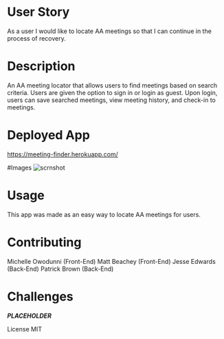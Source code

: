 # User Story

As a user I would like to locate AA meetings so that I can continue in the process of recovery.

# Description

An AA meeting locator that allows users to find meetings based on search criteria. Users are given the option to sign in or login as guest. Upon login, users can save searched meetings, view meeting history, and check-in to meetings.

# Deployed App

https://meeting-finder.herokuapp.com/

#Images
![scrnshot](https://user-images.githubusercontent.com/57024833/72097679-8bf04b00-32e2-11ea-830c-ca2b888bf041.PNG)

# Usage

This app was made as an easy way to locate AA meetings for users.

# Contributing

Michelle Owodunni (Front-End)
Matt Beachey (Front-End)
Jesse Edwards (Back-End)
Patrick Brown (Back-End)

# Challenges

**_PLACEHOLDER_**

License
MIT
